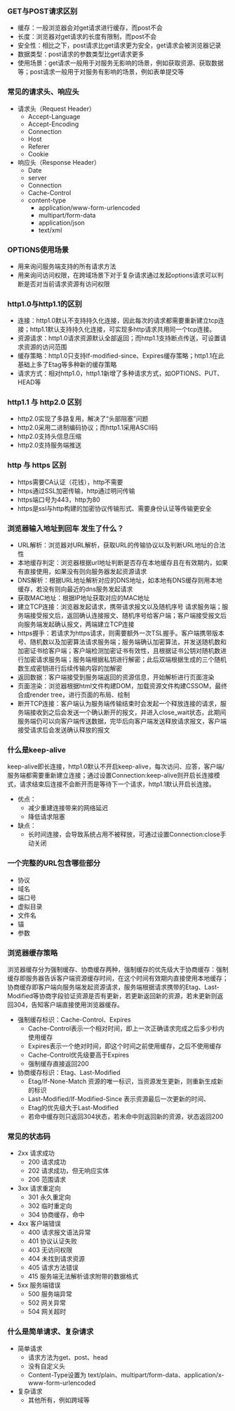 ### GET与POST请求区别
- 缓存：一般浏览器会对get请求进行缓存，而post不会
- 长度：浏览器对get请求的长度有限制，而post不会
- 安全性：相比之下，post请求比get请求更为安全，get请求会被浏览器记录
- 数据类型：post请求的参数类型比get请求更多
- 使用场景：get请求一般用于对服务无影响的场景，例如获取资源、获取数据等；post请求一般用于对服务有影响的场景，例如表单提交等

### 常见的请求头、响应头
- 请求头（Request Header）
    - Accept-Language
    - Accept-Encoding
    - Connection
    - Host
    - Referer
    - Cookie
- 响应头（Response Header）
    - Date
    - server
    - Connection
    - Cache-Control
    - content-type
        - application/www-form-urlencoded
        - multipart/form-data
        - application/json
        - text/xml

### OPTIONS使用场景
- 用来询问服务端支持的所有请求方法
- 用来询问访问权限，在跨域场景下对于复杂请求通过发起options请求可以判断是否对当前请求资源有访问权限

### http1.0与http1.1的区别
- 连接：http1.0默认不支持持久化连接，因此每次的请求都需要重新建立tcp连接；http1.1默认支持持久化连接，可实现多http请求共用同一个tcp连接。
- 资源请求：http1.0请求资源默认全部返回；而http1.1支持断点传送，可设置请求资源的访问范围
- 缓存策略：http1.0只支持If-modified-since、Expires缓存策略；http1.1在此基础上多了Etag等多种新的缓存策略
- 请求方式：相对http1.0，http1.1新增了多种请求方式，如OPTIONS、PUT、HEAD等

### http1.1 与 http2.0 区别
- http2.0实现了多路复用，解决了“头部阻塞”问题
- http2.0采用二进制编码协议；而http1.1采用ASCII码
- http2.0支持头信息压缩
- http2.0支持服务端推送

### http 与 https 区别
- https需要CA认证（花钱），http不需要
- https通过SSL加密传输，http通过明问传输
- https端口号为443，http为80
- https是ssl与http构建的加密协议传输形式、需要身份认证等传输更安全

### 浏览器输入地址到回车 发生了什么？
- URL解析：浏览器对URL解析，获取URL的传输协议以及判断URL地址的合法性
- 本地缓存判定：浏览器根据url地址判断是否存在本地缓存且在有效期内，如果有直接使用，如果没有则向服务器发起资源请求
- DNS解析：根据URL地址解析对应的DNS地址，如本地有DNS缓存则用本地缓存，若没有则向最近的dns服务发起请求
- 获取MAC地址：根据IP地址获取对应的MAC地址
- 建立TCP连接：浏览器发起请求，携带请求报文以及随机序号 请求服务端；服务端接受报文后，返回确认连接报文、随机序号给客户端；客户端接受报文后向服务端发起确认报文，两端建立TCP连接
- https握手：若请求为https请求，则需要额外一次TSL握手。客户端携带版本号、随机数以及加密算法请求服务端；服务端确认加密算法，并发送随机数和加密证书给客户端；客户端检测加密证书有效性，且根据证书公钥对随机数进行加密请求服务端；服务端根据私钥进行解密；此后双端根据生成的三个随机数生成密钥进行后续传输内容的加解密
- 返回数据：客户端接受到服务端返回的资源信息，开始解析进行页面渲染
- 页面渲染：浏览器根据html文件构建DOM，加载资源文件构建CSSOM，最终合成render tree，进行页面的布局、绘制
- 断开TCP连接：客户端认为服务端传输结束时会发起一个释放连接的请求，服务端接收到之后会发送一个确认断开的报文，并进入close_wait状态，此期间服务端仍可以向客户端传送数据，完毕后向客户端发送释放请求报文，客户端接受请求后会发送确认释放的报文

### 什么是keep-alive
keep-alive即长连接，http1.0默认不开启keep-alive，每次访问、应答，客户端/服务端都需要重新建立连接；通过设置Connection:keep-alive则开启长连接模式，请求结束后连接不会断开而是等待下一个请求，http1.1默认开启长连接。
- 优点：
    - 减少重建连接带来的网络延迟
    - 降低请求阻塞
- 缺点：
    - 长时间连接，会导致系统占用不被释放，可通过设置Connection:close手动关闭

### 一个完整的URL包含哪些部分
- 协议
- 域名
- 端口号
- 虚拟目录
- 文件名
- 锚
- 参数

### 浏览器缓存策略
浏览器缓存分为强制缓存、协商缓存两种，强制缓存的优先级大于协商缓存：强制缓存即服务器告诉客户端资源缓存时间，在这个时间有效期内直接使用本地缓存；协商缓存即客户端向服务端发起资源请求，服务端根据请求携带的Etag、Last-Modified等协商字段验证资源是否有更新，若更新返回新的资源，若未更新则返回304，告知客户端直接使用浏览器缓存。
- 强制缓存标识：Cache-Control、Expires
    - Cache-Control表示一个相对时间，即上一次正确请求完成之后多少秒内使用缓存
    - Expires表示一个绝对时间，即这个时间之前使用缓存，之后不使用缓存
    - Cache-Control优先级要高于Expires
    - 强制缓存直接返回200
- 协商缓存标识：Etag、Last-Modified
    - Etag/If-None-Match 资源的唯一标识，当资源发生更新，则重新生成新的标识
    - Last-Modified/If-Modified-Since 表示资源最后一次更新的时间、
    - Etag的优先级大于Last-Modified
    - 若命中缓存则只返回304状态，若未命中则返回新的资源，状态返回200

### 常见的状态码
- 2xx 请求成功
    - 200 请求成功
    - 202 请求成功，但无响应实体
    - 206 范围请求
- 3xx 请求重定向
    - 301 永久重定向
    - 302 临时重定向
    - 304 协商缓存，命中
- 4xx 客户端错误
    - 400 请求报文语法异常
    - 401 协议认证失败
    - 403 无访问权限
    - 404 未找到请求资源
    - 405 请求方法错误
    - 415 服务端无法解析请求附带的数据格式
- 5xx 服务端错误
    - 500 服务端异常
    - 502 网关异常
    - 504 网关超时

### 什么是简单请求、复杂请求
- 简单请求
    - 请求方法为get、post、head
    - 没有自定义头
    - Content-Type设置为 text/plain、multipart/form-data、application/x-www-form-urlencoded
- 复杂请求
    - 其他所有，例如跨域等
